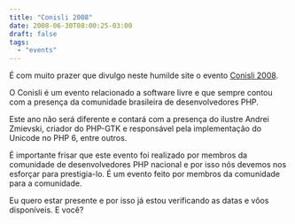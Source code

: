 ```yaml
---
title: "Conisli 2008"
date: 2008-06-30T08:00:25-03:00
draft: false
tags:
  - "events"
---
```


É com muito prazer que divulgo neste humilde site o evento [Conisli 2008](http://www.conisli.org/).

O Conisli é um evento relacionado a software livre e que sempre contou com a presença da comunidade brasileira de
desenvolvedores PHP.

Este ano não será diferente e contará com a presença do ilustre Andrei Zmievski, criador do PHP-GTK e responsável pela
implementação do Unicode no PHP 6, entre outros.

É importante frisar que este evento foi realizado por membros da comunidade de desenvolvedores PHP nacional e por isso
nós devemos nos esforçar para prestigia-lo. É um evento feito por membros da comunidade para a comunidade.

Eu quero estar presente e por isso já estou verificando as datas e vôos disponíveis. E você?
